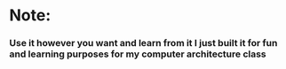 # Note:
### Use it however you want and learn from it I just built it for fun and learning purposes for my computer architecture class
